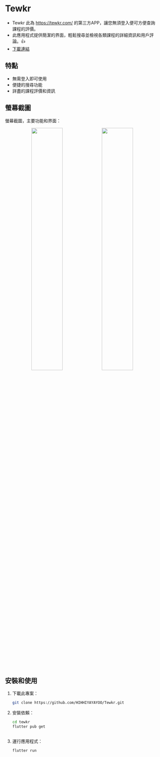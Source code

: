 # Tewkr

* Tewkr 此為 https://tewkr.com/ 的第三方APP，讓您無須登入便可方便查詢課程的評價。
* 此應用程式提供簡潔的界面，輕鬆搜尋並檢視各類課程的詳細資訊和用戶評論。👍
* [下載連結](https://github.com/HIHHIYAYAYOO/Tewkr/releases/tag/flutter)

## 特點
- 無需登入即可使用
- 便捷的搜尋功能
- 詳盡的課程評價和資訊

## 螢幕截圖

螢幕截圖，主要功能和界面：

<div align="center">
  <img src="https://github.com/user-attachments/assets/ff176658-d031-445e-8c03-9ec4c9f96ce0" width="45%" />
  <img src="https://github.com/user-attachments/assets/2572bf99-6b79-4601-bc0d-6d1c5acac7da" width="45%" />
</div>

## 安裝和使用

1. 下載此專案：
   ```bash
   git clone https://github.com/HIHHIYAYAYOO/Tewkr.git

2. 安裝依賴：
   ```bash
   cd tewkr
   flutter pub get
  
3. 運行應用程式：
   ```bash
   flutter run
